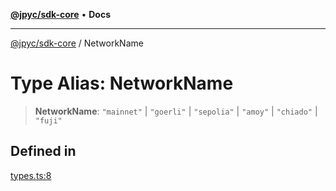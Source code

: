 [**@jpyc/sdk-core**](../README.md) • **Docs**

---

[@jpyc/sdk-core](../globals.md) / NetworkName

# Type Alias: NetworkName

> **NetworkName**: `"mainnet"` \| `"goerli"` \| `"sepolia"` \| `"amoy"` \| `"chiado"` \| `"fuji"`

## Defined in

[types.ts:8](https://github.com/jcam1/sdks/blob/30a458097273f9153f1e5c47ec2aa6b486eaf784/packages/core/src/types.ts#L8)
